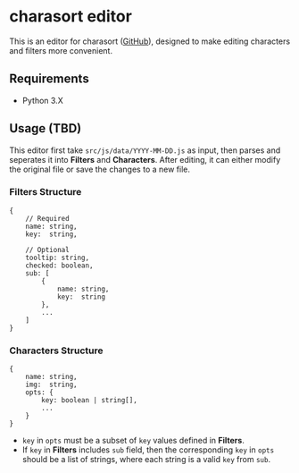 # charasort editor

This is an editor for charasort ([GitHub](https://github.com/execfera/charasort)), designed to make editing characters and filters more convenient.

## Requirements

- Python 3.X

## Usage (TBD)

This editor first take `src/js/data/YYYY-MM-DD.js` as input, then parses and seperates it into **Filters** and **Characters**. After editing, it can either modify the original file or save the changes to a new file.

### Filters Structure

```
{
    // Required
    name: string,
    key:  string,

    // Optional
    tooltip: string,
    checked: boolean,
    sub: [
        {
            name: string,
            key:  string 
        },
        ...
    ]
}
```

### Characters Structure

```
{
    name: string,
    img:  string,
    opts: {
        key: boolean | string[],
        ...
    }
}
```

- `key` in `opts` must be a subset of `key` values defined in **Filters**.
- If `key` in **Filters** includes `sub` field, then the corresponding `key` in `opts` should be a list of strings, where each string is a valid `key` from `sub`.